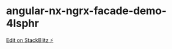 # angular-nx-ngrx-facade-demo-4lsphr

[Edit on StackBlitz ⚡️](https://stackblitz.com/edit/angular-nx-ngrx-facade-demo-4lsphr)